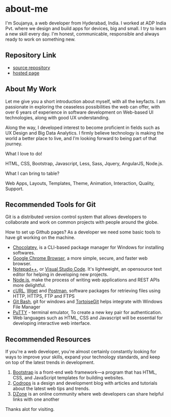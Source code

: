 # about-me

I'm Soujanya, a web developer from Hyderabad, India. I worked at ADP India Pvt. where we design and build apps for devices, big and small. I try to learn a new skill every day. I'm honest, communicable, responsible and always ready to work on something new.

## Repository Link

- [source repository](https://github.com/jscodebit/about-me)
- [hosted page](https://jscodebit.github.io/about-me/)

## About My Work

Let me give you a short introduction about myself, with all the keyfacts. I am passionate in exploring the ceaseless possibilities the web can offer, with over 6 years of experience in software development on Web-based UI technologies, along with good UX understanding.

Along the way, I developed interest to become proficient in fields such as UX Design and Big Data Analytics. I firmly believe technology is making the world a better place to live, and I’m looking forward to being part of that journey.

What I love to do!

HTML, CSS, Bootstrap, Javascript, Less, Sass, Jquery, AngularJS, Node.js.

What I can bring to table?

Web Apps, Layouts, Templates, Theme, Animation, Interaction, Quality, Support.

## Recommended Tools for Git

Git is a distributed version control system that allows developers to collaborate and work on common projects with people around the globe.

How to set up Github pages?
As a developer we need some basic tools to have git working on the machine.

- [Chocolatey](https://chocolatey.org/), is a CLI-based package manager for Windows for installing softwares.
- [Google Chrome Browser](https://www.google.com/chrome/), a more simple, secure, and faster web browser.
- [Notepad++](https://notepad-plus-plus.org/), or [Visual Studio Code](https://code.visualstudio.com/). It's lightweight, an opensource text editor for helping in developing new projects.
- [Node.js](https://nodejs.org/en/), make the process of writing web applications and REST APIs more delightful.
- [cURL](https://curl.haxx.se/), [Wget](https://www.gnu.org/software/wget/) and [Postman](https://www.getpostman.com/), software packages for retrieving files using HTTP, HTTPS, FTP and FTPS
- [Git Bash](https://git-scm.com/downloads), git for windows and [TortoiseGit](https://tortoisegit.org/) helps integrate with Windows File Manager
- [PuTTY](https://putty.org/) - terminal emulator,  To create a new key pair for authentication.
- Web languages such as HTML, CSS and Javascript will be essential for developing interactive web interface.

## Recommended Resources

If you're a web developer, you're almost certainly constantly looking for ways to improve your skills, expand your technology standards, and keep on top of the latest trends in development.

1. [Bootstrap](https://getbootstrap.com/) is a front-end web framework—a program that has HTML, CSS, and JavaScript templates for building websites.
1. [Codrops](https://tympanus.net/codrops/) is a design and development blog with articles and tutorials about the latest web tips and trends.
1. [DZone](https://dzone.com/) is an online community where web developers can share helpful links with one another

Thanks alot for visiting.
